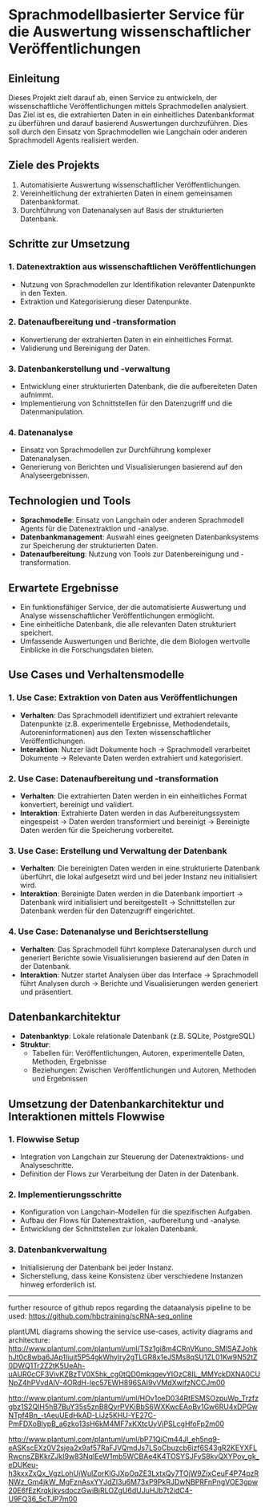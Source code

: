 # Sprachmodellbasierter Service für die Auswertung wissenschaftlicher Veröffentlichungen

## Einleitung
Dieses Projekt zielt darauf ab, einen Service zu entwickeln, der wissenschaftliche Veröffentlichungen mittels Sprachmodellen analysiert. Das Ziel ist es, die extrahierten Daten in ein einheitliches Datenbankformat zu überführen und darauf basierend Auswertungen durchzuführen. Dies soll durch den Einsatz von Sprachmodellen wie Langchain oder anderen Sprachmodell Agents realisiert werden.

## Ziele des Projekts
1. Automatisierte Auswertung wissenschaftlicher Veröffentlichungen.
2. Vereinheitlichung der extrahierten Daten in einem gemeinsamen Datenbankformat.
3. Durchführung von Datenanalysen auf Basis der strukturierten Datenbank.

## Schritte zur Umsetzung

### 1. Datenextraktion aus wissenschaftlichen Veröffentlichungen
- Nutzung von Sprachmodellen zur Identifikation relevanter Datenpunkte in den Texten.
- Extraktion und Kategorisierung dieser Datenpunkte.

### 2. Datenaufbereitung und -transformation
- Konvertierung der extrahierten Daten in ein einheitliches Format.
- Validierung und Bereinigung der Daten.

### 3. Datenbankerstellung und -verwaltung
- Entwicklung einer strukturierten Datenbank, die die aufbereiteten Daten aufnimmt.
- Implementierung von Schnittstellen für den Datenzugriff und die Datenmanipulation.

### 4. Datenanalyse
- Einsatz von Sprachmodellen zur Durchführung komplexer Datenanalysen.
- Generierung von Berichten und Visualisierungen basierend auf den Analyseergebnissen.

## Technologien und Tools
- **Sprachmodelle**: Einsatz von Langchain oder anderen Sprachmodell Agents für die Datenextraktion und -analyse.
- **Datenbankmanagement**: Auswahl eines geeigneten Datenbanksystems zur Speicherung der strukturierten Daten.
- **Datenaufbereitung**: Nutzung von Tools zur Datenbereinigung und -transformation.

## Erwartete Ergebnisse
- Ein funktionsfähiger Service, der die automatisierte Auswertung und Analyse wissenschaftlicher Veröffentlichungen ermöglicht.
- Eine einheitliche Datenbank, die alle relevanten Daten strukturiert speichert.
- Umfassende Auswertungen und Berichte, die dem Biologen wertvolle Einblicke in die Forschungsdaten bieten.

## Use Cases und Verhaltensmodelle

### 1. Use Case: Extraktion von Daten aus Veröffentlichungen
- **Verhalten**: Das Sprachmodell identifiziert und extrahiert relevante Datenpunkte (z.B. experimentelle Ergebnisse, Methodendetails, Autoreninformationen) aus den Texten wissenschaftlicher Veröffentlichungen.
- **Interaktion**: Nutzer lädt Dokumente hoch → Sprachmodell verarbeitet Dokumente → Relevante Daten werden extrahiert und kategorisiert.

### 2. Use Case: Datenaufbereitung und -transformation
- **Verhalten**: Die extrahierten Daten werden in ein einheitliches Format konvertiert, bereinigt und validiert.
- **Interaktion**: Extrahierte Daten werden in das Aufbereitungssystem eingespeist → Daten werden transformiert und bereinigt → Bereinigte Daten werden für die Speicherung vorbereitet.

### 3. Use Case: Erstellung und Verwaltung der Datenbank
- **Verhalten**: Die bereinigten Daten werden in eine strukturierte Datenbank überführt, die lokal aufgesetzt wird und bei jeder Instanz neu initialisiert wird.
- **Interaktion**: Bereinigte Daten werden in die Datenbank importiert → Datenbank wird initialisiert und bereitgestellt → Schnittstellen zur Datenbank werden für den Datenzugriff eingerichtet.

### 4. Use Case: Datenanalyse und Berichtserstellung
- **Verhalten**: Das Sprachmodell führt komplexe Datenanalysen durch und generiert Berichte sowie Visualisierungen basierend auf den Daten in der Datenbank.
- **Interaktion**: Nutzer startet Analysen über das Interface → Sprachmodell führt Analysen durch → Berichte und Visualisierungen werden generiert und präsentiert.

## Datenbankarchitektur

- **Datenbanktyp**: Lokale relationale Datenbank (z.B. SQLite, PostgreSQL)
- **Struktur**:
  - Tabellen für: Veröffentlichungen, Autoren, experimentelle Daten, Methoden, Ergebnisse
  - Beziehungen: Zwischen Veröffentlichungen und Autoren, Methoden und Ergebnissen

## Umsetzung der Datenbankarchitektur und Interaktionen mittels Flowwise

### 1. Flowwise Setup
- Integration von Langchain zur Steuerung der Datenextraktions- und Analyseschritte.
- Definition der Flows zur Verarbeitung der Daten in der Datenbank.

### 2. Implementierungsschritte
- Konfiguration von Langchain-Modellen für die spezifischen Aufgaben.
- Aufbau der Flows für Datenextraktion, -aufbereitung und -analyse.
- Entwicklung der Schnittstellen zur lokalen Datenbank.

### 3. Datenbankverwaltung
- Initialisierung der Datenbank bei jeder Instanz.
- Sicherstellung, dass keine Konsistenz über verschiedene Instanzen hinweg erforderlich ist.

---


further resource of github repos regarding the dataanalysis pipeline to be used: https://github.com/hbctraining/scRNA-seq_online

plantUML diagrams showing the service use-cases, activity diagrams and architecture:
http://www.plantuml.com/plantuml/uml/TSz1gi8m4CRnVKuno_SMlSAZJohkhJt0c8wba6JAp1Iiujt5P54gkWhylry2gTLGR8x1eJSMs8qSU1ZL01Kw9N52tZ0DWQ1Tr2Z2tK5UeAh-uAUR0cCF3VivKZBzTV0X5hk_cg0tQD0mkqqevYIOzC8IL_MMYckDXNA0CUNpZ4hPVvdAlV-4ORdH-lec57EWH896SAI9vVMdXwifzNCCJm00

http://www.plantuml.com/plantuml/uml/HOv1oeD034RtESMSOzpuWp_Trzfzgbz1S2QIH5hB7BuY35s5znB8QyrPVKiBbS6WXKwcEAoBy1Gw6RU4xDPGwNTpf4Bn_-tAeuUEdHkAD-LiJz5KHU-YE27C-PmFDXoBlypB_a6zko13sH6kM4MF7xKXtcUyVjPSLcgHfoFp2m00

http://www.plantuml.com/plantuml/uml/bP71QiCm44Jl_eh5nq9-eASKscEXz0V2sjea2x9af57RaFJVQmdJs7LSoCbuzcb6izf6S43gR2KEYXFLRwcnsZBKkrZJkI9w83NqIEeW1mb5WCBAe4K4TOSYSJFyS8kvQXYPov_gk_eDUKeu-h3kxxZxQx_VgzLohUjWulZorKlGJXpOqZE3LxtxQy7TOjW9ZjxCeuF4P74pzRNWz_Gm4jkW_MgFznAsxYYJdZl3u6M73xP9PkRJDwNBPRFnPngVOE3gpw20E6fEzKrqkjkysdoczGwiBjRLOZgU6dUJuHJb7t2idC4-U9FQ36_5cTJP7m00

